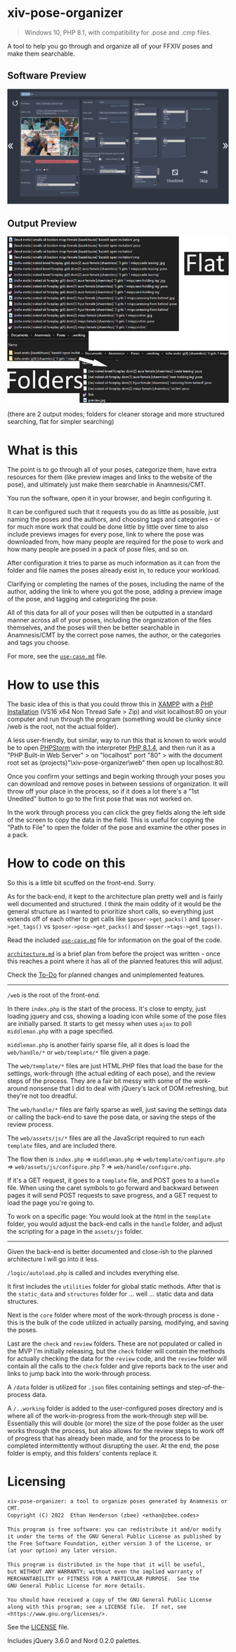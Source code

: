 # xiv-pose-organizer

> Windows 10, PHP 8.1, with compatibility for .pose and
> .cmp files.

A tool to help you go through and organize all of
your FFXIV poses and make them searchable.

## Software Preview
![Preview of the Work Through process of the software](preview.png)
## Output Preview

![Preview of the output of the work through process](output_preview.png)

(there are 2 output modes; folders for cleaner storage and more structured
searching, flat for simpler searching)

# What is this

The point is to go through all of your poses, categorize
them, have extra resources for them (like preview images
and links to the website of the pose), and ultimately
just make them searchable in Anamnesis/CMT.

You run the software, open it in your browser, and begin configuring it.

It can be configured such that it requests you do as little as
possible, just naming the poses and the authors, and choosing
tags and categories - or for much more work that could be done
little by little over time to also include previews images for
every pose, link to where the pose was downloaded from, how
many people are required for the pose to work and how many
people are posed in a pack of pose files, and so on.

After configuration it tries to parse as much information as it can from the
folder
and file names the poses already exist in, to reduce your workload.

Clarifying or completing the names of the poses, including
the name of the author, adding the link to where you got
the pose, adding a preview image of the pose, and tagging
and categorizing the pose.

All of this data for all of your poses will then be outputted
in a standard manner across all of your poses, including
the organization of the files themselves, and the poses will
then be better searchable in Anamnesis/CMT by the correct
pose names, the author, or the categories and tags you choose.

For more, see the [`use-case.md`](use-case.md) file.

# How to use this

The basic idea of this is that you could throw this in
[XAMPP](https://www.apachefriends.org/index.html)
with a
[PHP Installation](https://windows.php.net/download#php-8.1)
(VS16 x64 Non Thread Safe > Zip)
and visit localhost:80 on your computer and run through
the program (something would be clunky since /web is the
root, not the actual folder).

A less user-friendly, but similar, way to run this that is known to work
would be to open
[PHPStorm](https://www.jetbrains.com/phpstorm/)
with the interpreter
[PHP 8.1.4](https://windows.php.net/download#php-8.1),
and then run it as a "PHP Built-in Web Server" > on "localhost" port "80" >
with the document root set as (projects)"\xiv-pose-organizer\web" then
open up localhost:80.

Once you confirm your settings and begin working through
your poses you can download and remove poses in between
sessions of organization. It will throw off your place in
the process, so if it does a lot there's a "1st Unedited"
button to go to the first pose that was not worked on.

In the work through process you can click the grey fields
along the left side of the screen to copy the data in the
field. This is useful for copying the "Path to File" to
open the folder of the pose and examine the other poses
in a pack.

# How to code on this

So this is a little bit scuffed on the front-end. Sorry.

As for the back-end, it kept to the architecture plan
pretty well and is fairly well documented and structured.
I think the main oddity of it would be the general
structure as I wanted to prioritize short calls, so
everything just extends off of each other to get calls
like `$poser->get_packs()` and `$poser->get_tags()` vs
`$poser->pose->get_packs()` and `$poser->tags->get_tags()`.

Read the included [`use-case.md`](use-case.md) file for
information on the goal of the code.

[`architecture.md`](architecture.md) is a brief plan from
before the project was written - once this reaches a point where it
has all of the planned features this will adjust.

Check the [To-Do](todo.md) for planned changes and unimplemented features.

---

`/web` is the root of the front-end.

In there `index.php` is the start of the process. It's
close to empty, just loading jquery and css, showing a
loading icon while some of the pose files are initially
parsed.
It starts to get messy when uses `ajax` to poll
`middleman.php` with a page specified.

`middleman.php` is another fairly sparse file, all it does
is load the `web/handle/*` or `web/template/*` file given
a page.

The `web/template/*` files are just HTML.PHP files that
load the base for the settings, work-through (the actual
editing of each pose), and the review steps of the process.
They are a fair bit messy with some of the work-around
nonsense that I did to deal with jQuery's lack of DOM
refreshing, but they're not too dreadful.

The `web/handle/*` files are fairly sparse as well, just
saving the settings data or calling the back-end to save
the pose data, or saving the steps of the review process.

The `web/assets/js/*` files are all the JavaScript required
to run each `template` files, and are included there.

The flow then is `index.php` => `middleman.php`
=> `web/template/configure.php` =>
`web/assets/js/configure.php` ? =>
`web/handle/configure.php`.

If it's a GET request, it goes
to a `template` file, and POST goes to a `handle` file.
When using the caret symbols to go forward and backward
between pages it will send POST requests to save progress,
and a GET request to load the page you're going to.

To work on a specific page:
You would look at the html in the `template` folder,
you would adjust the back-end calls in the `handle` folder,
and adjust the scripting for a page in the `assets/js`
folder.

---

Given the back-end is better documented and close-ish to
the planned architecture I will go into it less.

`/logic/autoload.php` is called and includes everything else.

It first includes the `utilities` folder for global static
methods. After that is the `static_data` and `structures`
folder for ... well ... static data and data structures.

Next is the `core` folder where most of the work-through
process is done - this is the bulk of the code utilized in
actually parsing, modifying, and saving the poses.

Last are the `check` and `review` folders. These are not
populated or called in the MVP I'm initially releasing,
but the `check` folder will contain the methods for 
actually checking the data for the `review` code, and
the `review` folder will contain all the calls to the
`check` folder and give reports back to the user and
links to jump back into the work-through process.

A `/data` folder is utilized for `.json` files containing
settings and step-of-the-process data.

A `/..working` folder is added to the user-configured
poses directory and is where all of the work-in-progress
from the work-through step will be.
Essentially this will double (or more) the size of the
pose folder as the user works through the process, but
also allows for the review steps to work off of progress
that has already been made, and for the process to be
completed intermittently without disrupting the user.
At the end, the pose folder is empty, and this folders'
contents replace it.

# Licensing
    xiv-pose-organizer: a tool to organize poses generated by Anamnesis or CMT.
    Copyright (C) 2022  Ethan Henderson (zbee) <ethan@zbee.codes>

    This program is free software: you can redistribute it and/or modify
    it under the terms of the GNU General Public License as published by
    the Free Software Foundation, either version 3 of the License, or
    (at your option) any later version.

    This program is distributed in the hope that it will be useful,
    but WITHOUT ANY WARRANTY; without even the implied warranty of
    MERCHANTABILITY or FITNESS FOR A PARTICULAR PURPOSE.  See the
    GNU General Public License for more details.

    You should have received a copy of the GNU General Public License
    along with this program; see a LICENSE file.  If not, see
    <https://www.gnu.org/licenses/>.

See the [LICENSE](LICENSE) file.

Includes jQuery 3.6.0 and Nord 0.2.0 palettes.
